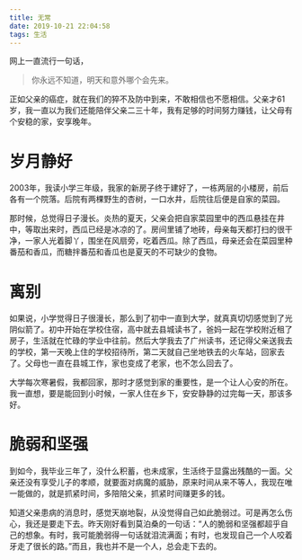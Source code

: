 ```yaml
---
title: 无常
date: 2019-10-21 22:04:58
tags: 生活
---
```


网上一直流行一句话，

> 你永远不知道，明天和意外哪个会先来。

正如父亲的癌症，就在我们的猝不及防中到来，不敢相信也不愿相信。父亲才61岁，我一直以为我们还能陪伴父亲二三十年，我有足够的时间努力赚钱，让父母有个安稳的家，安享晚年。

# 岁月静好

2003年，我读小学三年级，我家的新房子终于建好了，一栋两层的小楼房，前后各有一个院落。后院有两棵野生的杏树，一口水井，后院往后便是自家的菜园。

那时候，总觉得日子漫长。炎热的夏天，父亲会把自家菜园里中的西瓜悬挂在井中，等取出来时，西瓜已经是冰凉的了。房间里铺了地砖，母亲每天都打扫的很干净，一家人光着脚丫，围坐在风扇旁，吃着西瓜。除了西瓜，母亲还会在菜园里种番茄和香瓜，而糖拌番茄和香瓜也是夏天的不可缺少的食物。

# 离别

如果说，小学觉得日子很漫长，那么到了初中一直到大学，就真真切切感觉到了光阴似箭了。初中开始在学校住宿，高中就去县城读书了，爸妈一起在学校附近租了房子，生活就在忙碌的学业中往前。然后大学我去了广州读书，还记得父亲送我去的学校，第一天晚上住的学校招待所，第二天就自己坐地铁去的火车站，回家去了。父母也一直在县城工作，家也变成了老家，也不怎么回去了。

大学每次寒暑假，我都回家，那时才感觉到家的重要性，是一个让人心安的所在。我一直想，要是能回到小时候，一家人住在乡下，安安静静的过完每一天，那该多好。

# 脆弱和坚强

到如今，我毕业三年了，没什么积蓄，也未成家，生活终于显露出残酷的一面。父亲还没有享受儿子的孝顺，就要面对病魔的威胁，原来时间从来不等人，我现在唯一能做的，就是抓紧时间，多陪陪父亲，抓紧时间赚更多的钱。

知道父亲患病的消息时，感觉天崩地裂，从没觉得自己如此脆弱过。可是再怎么伤心，我还是要走下去。昨天刚好看到莫泊桑的一句话：“人的脆弱和坚强都超乎自己的想象。有时，我可能脆弱得一句话就泪流满面；有时，也发现自己一个人咬着牙走了很长的路。”而且，我也并不是一个人，总会走下去的。
